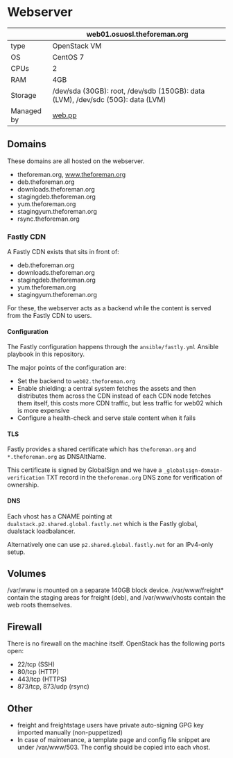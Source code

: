# Webserver

| | web01.osuosl.theforeman.org |
| - | - |
| type | OpenStack VM |
| OS | CentOS 7 |
| CPUs | 2 |
| RAM | 4GB |
| Storage | /dev/sda (30GB): root, /dev/sdb (150GB): data (LVM), /dev/sdc (50G): data (LVM) |
| Managed by | [web.pp](https://github.com/theforeman/foreman-infra/blob/master/puppet/modules/profiles/manifests/web.pp) |

## Domains

These domains are all hosted on the webserver.

* theforeman.org, www.theforeman.org
* deb.theforeman.org
* downloads.theforeman.org
* stagingdeb.theforeman.org
* yum.theforeman.org
* stagingyum.theforeman.org
* rsync.theforeman.org

### Fastly CDN

A Fastly CDN exists that sits in front of:

* deb.theforeman.org
* downloads.theforeman.org
* stagingdeb.theforeman.org
* yum.theforeman.org
* stagingyum.theforeman.org

For these, the webserver acts as a backend while the content is served from the Fastly CDN to users.

#### Configuration

The Fastly configuration happens through the `ansible/fastly.yml` Ansible playbook in this repository.

The major points of the configuration are:

* Set the backend to `web02.theforeman.org`
* Enable shielding: a central system fetches the assets and then distributes them across the CDN instead of each CDN node fetches them itself, this costs more CDN traffic, but less traffic for web02 which is more expensive
* Configure a health-check and serve stale content when it fails

#### TLS

Fastly provides a shared certificate which has `theforeman.org` and `*.theforeman.org` as DNSAltName.

This certificate is signed by GlobalSign and we have a `_globalsign-domain-verification` TXT record in the `theforeman.org` DNS zone for verification of ownership.

#### DNS

Each vhost has a CNAME pointing at `dualstack.p2.shared.global.fastly.net` which is the Fastly global, dualstack loadbalancer.

Alternatively one can use `p2.shared.global.fastly.net` for an IPv4-only setup.

## Volumes

/var/www is mounted on a separate 140GB block device.  /var/www/freight* contain the staging areas for freight (deb), and /var/www/vhosts contain the web roots themselves.

## Firewall

There is no firewall on the machine itself. OpenStack has the following ports open:

* 22/tcp (SSH)
* 80/tcp (HTTP)
* 443/tcp (HTTPS)
* 873/tcp, 873/udp (rsync)

## Other

* freight and freightstage users have private auto-signing GPG key imported manually (non-puppetized)
* In case of maintenance, a template page and config file snippet are under /var/www/503.  The config should be copied into each vhost.
